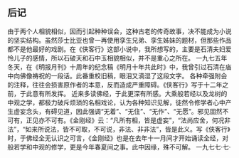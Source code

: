 ## 后记

由于两个人相貌相似，因而引起种种误会，这种古老的传奇故事，决不能成为小说的坚实结构。虽然莎士比亚也曾一再使用孪生兄弟、孪生姊妹的题材，但那些作品都不是他最好的戏剧。在《侠客行》这部小说中，我所想写的，主要是石清夫妇爱怜儿子的感情，所以石破天和石中玉相貌相似，并不是重心之所在。
一九七五年冬天，在《明报月刊》十周年的纪念稿《明月十年共此时》中，我曾引过石清在庙中向佛像祷祝的一段话。此番重校旧稿，眼泪又滴湿了这段文字。
各种牵强附会的注释，往往会损害原作者的本意，反而造成严重障碍。《侠客行》写于十二年之前，于此意有所发挥。
近来多读佛经，于此更深有所感。大乘般若经以及龙树的中观之学，都极力破斥烦琐的名相戏论，认为各种知识见解，徒然令修学者心中产生虚妄念头，有碍见道，因此强调“无着”、“无住”、“无作”、“无愿”。邪见固然不可有，正见亦不可有。《金刚经》云：“凡所有相，皆是虚妄”，“法尚应舍，何况非法”，“如来所说法，皆不可取，不可说，非法、非非法”，皆是此义。写《侠客行》时，于佛经全无认识之可言，《金刚经》也是在去年十一月间才开始诵读全经，对般若学和中观的修学，更是今年春夏间之事。此中因缘，殊不可解。
一九七七·七·